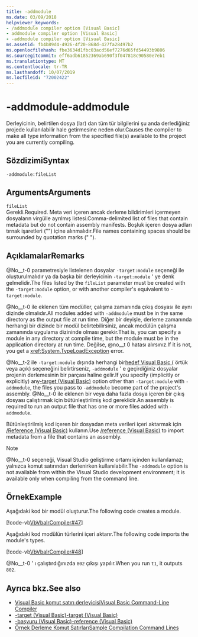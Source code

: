 ```yaml
---
title: -addmodule
ms.date: 03/09/2018
helpviewer_keywords:
- /addmodule compiler option [Visual Basic]
- addmodule compiler option [Visual Basic]
- -addmodule compiler option [Visual Basic]
ms.assetid: fb4b89d4-4926-4f20-868d-427fa28497b2
ms.openlocfilehash: fbe3634d1fbc03acd56ef7276d65fd54493b9806
ms.sourcegitcommit: eff6adb61852369ab690f3f047818c90580e7eb1
ms.translationtype: MT
ms.contentlocale: tr-TR
ms.lasthandoff: 10/07/2019
ms.locfileid: "72002422"
---
```

# <a name="-addmodule"></a><span data-ttu-id="3e392-102">-addmodule</span><span class="sxs-lookup"><span data-stu-id="3e392-102">-addmodule</span></span>
<span data-ttu-id="3e392-103">Derleyicinin, belirtilen dosya (lar) dan tüm tür bilgilerini şu anda derlediğiniz projede kullanılabilir hale getirmesine neden olur.</span><span class="sxs-lookup"><span data-stu-id="3e392-103">Causes the compiler to make all type information from the specified file(s) available to the project you are currently compiling.</span></span>  
  
## <a name="syntax"></a><span data-ttu-id="3e392-104">Sözdizimi</span><span class="sxs-lookup"><span data-stu-id="3e392-104">Syntax</span></span>  
  
```console  
-addmodule:fileList  
```  
  
## <a name="arguments"></a><span data-ttu-id="3e392-105">Arguments</span><span class="sxs-lookup"><span data-stu-id="3e392-105">Arguments</span></span>  
 `fileList`  
 <span data-ttu-id="3e392-106">Gerekli.</span><span class="sxs-lookup"><span data-stu-id="3e392-106">Required.</span></span> <span data-ttu-id="3e392-107">Meta veri içeren ancak derleme bildirimleri içermeyen dosyaların virgülle ayrılmış listesi.</span><span class="sxs-lookup"><span data-stu-id="3e392-107">Comma-delimited list of files that contain metadata but do not contain assembly manifests.</span></span> <span data-ttu-id="3e392-108">Boşluk içeren dosya adları tırnak işaretleri ("") içine alınmalıdır.</span><span class="sxs-lookup"><span data-stu-id="3e392-108">File names containing spaces should be surrounded by quotation marks (" ").</span></span>  
  
## <a name="remarks"></a><span data-ttu-id="3e392-109">Açıklamalar</span><span class="sxs-lookup"><span data-stu-id="3e392-109">Remarks</span></span>  
 <span data-ttu-id="3e392-110">@No__t-0 parametresiyle listelenen dosyalar `-target:module` seçeneği ile oluşturulmalıdır ya da başka bir derleyicinin `-target:module` ' ye denk gelmelidir.</span><span class="sxs-lookup"><span data-stu-id="3e392-110">The files listed by the `fileList` parameter must be created with the `-target:module` option, or with another compiler's equivalent to `-target:module`.</span></span>  
  
 <span data-ttu-id="3e392-111">@No__t-0 ile eklenen tüm modüller, çalışma zamanında çıkış dosyası ile aynı dizinde olmalıdır.</span><span class="sxs-lookup"><span data-stu-id="3e392-111">All modules added with `-addmodule` must be in the same directory as the output file at run time.</span></span> <span data-ttu-id="3e392-112">Diğer bir deyişle, derleme zamanında herhangi bir dizinde bir modül belirtebilirsiniz, ancak modülün çalışma zamanında uygulama dizininde olması gerekir.</span><span class="sxs-lookup"><span data-stu-id="3e392-112">That is, you can specify a module in any directory at compile time, but the module must be in the application directory at run time.</span></span> <span data-ttu-id="3e392-113">Değilse, @no__t 0 hatası alırsınız.</span><span class="sxs-lookup"><span data-stu-id="3e392-113">If it is not, you get a <xref:System.TypeLoadException> error.</span></span>  
  
 <span data-ttu-id="3e392-114">@No__t-2 ile `-target:module` dışında herhangi bir[hedef Visual Basic (](../../../visual-basic/reference/command-line-compiler/target.md) örtük veya açık) seçeneğini belirtirseniz, `-addmodule` ' e geçirdiğiniz dosyalar projenin derlemesinin bir parçası haline gelir.</span><span class="sxs-lookup"><span data-stu-id="3e392-114">If you specify (implicitly or explicitly) any[-target (Visual Basic)](../../../visual-basic/reference/command-line-compiler/target.md) option other than `-target:module` with `-addmodule`, the files you pass to `-addmodule` become part of the project's assembly.</span></span> <span data-ttu-id="3e392-115">@No__t-0 ile eklenen bir veya daha fazla dosya içeren bir çıkış dosyası çalıştırmak için bütünleştirilmiş kod gereklidir.</span><span class="sxs-lookup"><span data-stu-id="3e392-115">An assembly is required to run an output file that has one or more files added with `-addmodule`.</span></span>  
  
 <span data-ttu-id="3e392-116">Bütünleştirilmiş kod içeren bir dosyadan meta verileri içeri aktarmak için [/Reference (Visual Basic)](../../../visual-basic/reference/command-line-compiler/reference.md) kullanın.</span><span class="sxs-lookup"><span data-stu-id="3e392-116">Use [/reference (Visual Basic)](../../../visual-basic/reference/command-line-compiler/reference.md) to import metadata from a file that contains an assembly.</span></span>  
  
> [!NOTE]
> <span data-ttu-id="3e392-117">@No__t-0 seçeneği, Visual Studio geliştirme ortamı içinden kullanılamaz; yalnızca komut satırından derlenirken kullanılabilir.</span><span class="sxs-lookup"><span data-stu-id="3e392-117">The `-addmodule` option is not available from within the Visual Studio development environment; it is available only when compiling from the command line.</span></span>  
  
## <a name="example"></a><span data-ttu-id="3e392-118">Örnek</span><span class="sxs-lookup"><span data-stu-id="3e392-118">Example</span></span>  
 <span data-ttu-id="3e392-119">Aşağıdaki kod bir modül oluşturur.</span><span class="sxs-lookup"><span data-stu-id="3e392-119">The following code creates a module.</span></span>  
  
 [!code-vb[VbVbalrCompiler#47](~/samples/snippets/visualbasic/VS_Snippets_VBCSharp/VbVbalrCompiler/VB/OptionStrictOff.vb#47)]  
  
 <span data-ttu-id="3e392-120">Aşağıdaki kod modülün türlerini içeri aktarır.</span><span class="sxs-lookup"><span data-stu-id="3e392-120">The following code imports the module's types.</span></span>  
  
 [!code-vb[VbVbalrCompiler#48](~/samples/snippets/visualbasic/VS_Snippets_VBCSharp/VbVbalrCompiler/VB/OptionStrictOff.vb#48)]  
  
 <span data-ttu-id="3e392-121">@No__t-0 ' ı çalıştırdığınızda `802` çıkışı yapılır.</span><span class="sxs-lookup"><span data-stu-id="3e392-121">When you run `t1`, it outputs `802`.</span></span>  
  
## <a name="see-also"></a><span data-ttu-id="3e392-122">Ayrıca bkz.</span><span class="sxs-lookup"><span data-stu-id="3e392-122">See also</span></span>

- [<span data-ttu-id="3e392-123">Visual Basic komut satırı derleyicisi</span><span class="sxs-lookup"><span data-stu-id="3e392-123">Visual Basic Command-Line Compiler</span></span>](../../../visual-basic/reference/command-line-compiler/index.md)
- [<span data-ttu-id="3e392-124">-target (Visual Basic)</span><span class="sxs-lookup"><span data-stu-id="3e392-124">-target (Visual Basic)</span></span>](../../../visual-basic/reference/command-line-compiler/target.md)
- [<span data-ttu-id="3e392-125">-başvuru (Visual Basic)</span><span class="sxs-lookup"><span data-stu-id="3e392-125">-reference (Visual Basic)</span></span>](../../../visual-basic/reference/command-line-compiler/reference.md)
- [<span data-ttu-id="3e392-126">Örnek Derleme Komut Satırları</span><span class="sxs-lookup"><span data-stu-id="3e392-126">Sample Compilation Command Lines</span></span>](../../../visual-basic/reference/command-line-compiler/sample-compilation-command-lines.md)
